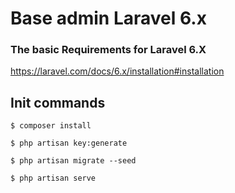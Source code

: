 # Base admin Laravel 6.x

### The basic Requirements for Laravel 6.X
https://laravel.com/docs/6.x/installation#installation


## Init commands
```
$ composer install
```

```
$ php artisan key:generate
```

```
$ php artisan migrate --seed
```

```
$ php artisan serve
```

